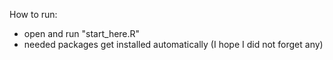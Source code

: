 How to run:
  - open and run "start_here.R"
  - needed packages get installed automatically (I hope I did not forget any)
